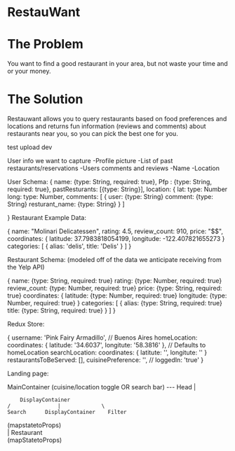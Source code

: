 # RestauWant

# The Problem

You want to find a good restaurant in your area, but not waste your time and or your money.

# The Solution 
Restauwant allows you to query restaurants based on food preferences and locations and returns fun information (reviews and comments) about restaurants near you, so you can pick the best one for you.

test upload dev


User info we want to capture
	-Profile picture
	-List of past restaurants/reservations
	-Users comments and reviews
	-Name
	-Location

User Schema:
{
    name: {type: String, required: true},
    Pfp : {type: String, required: true},
    pastResturants: [{type: String}],
    location: {
        lat: type: Number
        long: type: Number,
    comments: [
        {
            user: {type: String}
            comment: {type: String}
            resturant_name: {type: String} 
        }
    ]
    
}
Restaurant Example Data:

{
    name: "Molinari Delicatessen",
    rating: 4.5,
    review_count: 910,
    price: "$$",
    coordinates: {
        latitude: 37.7983818054199,
        longitude: -122.407821655273
    }
    categories: [
        {
            alias: 'delis',
            title: 'Delis'
        }
    ]
}

Restaurant Schema: (modeled off of the data we anticipate receiving from the Yelp API)

{
    name: {type: String, required: true}
    rating: {type: Number, required: true}
    review_count: {type: Number, required: true}
    price: {type: String, required: true}
    coordinates: {
        latitude: {type: Number, required: true}
        longitude: {type: Number, required: true}
    }
    categories: [
        {
            alias: {type: String, required: true}
            title: {type: String, required: true}
        }
    ]
}

Redux Store:

{
  username: 'Pink Fairy Armadillo',
    // Buenos Aires
  homeLocation: coordinates: {
    latitude: '34.6037',
    longitute: '58.3816'
  },
  // Defaults to homeLocation
  searchLocation: coordinates: {
      latitute: '',
      longitute: ''
  }
  restaurantsToBeServed: [],
  cuisinePreference: '',
  // loggedIn: 'true'
 }


Landing page:



MainContainer (cuisine/location toggle OR search bar)      ---          Head
               |                    
    
        DisplayContainer
    /               |             \
    Search      DisplayContainer    Filter
(mapstatetoProps)     
                    |
            Restaurant  
            (mapStatetoProps)


             
